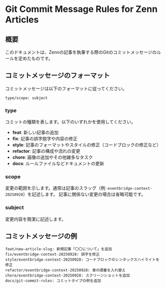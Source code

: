 # Git Commit Message Rules for Zenn Articles

## 概要

このドキュメントは、Zennの記事を執筆する際のGitのコミットメッセージのルールを定めたものです。

## コミットメッセージのフォーマット

コミットメッセージは以下のフォーマットに従ってください。

```
type/scope: subject
```

### type

コミットの種類を表します。以下のいずれかを使用してください。

-   **feat**: 新しい記事の追加
-   **fix**: 記事の誤字脱字や内容の修正
-   **style**: 記事のフォーマットやスタイルの修正（コードブロックの修正など）
-   **refactor**: 記事の構成や流れの変更
-   **chore**: 画像の追加やその他雑多なタスク
-   **docs**: ルールファイルなどドキュメントの更新

### scope

変更の範囲を示します。通常は記事のスラッグ（例: `eventbridge-context-20250928`）を記述します。
記事に関係ない変更の場合は省略可能です。

### subject

変更内容を簡潔に記述します。

## コミットメッセージの例

```
feat/new-article-slug: 新規記事「〇〇について」を追加
fix/eventbridge-context-20250928: 誤字を修正
style/eventbridge-context-20250928: コードブロックのシンタックスハイライトを修正
refactor/eventbridge-context-20250928: 章の順番を入れ替え
chore/eventbridge-context-20250928: スクリーンショットを追加
docs/git-commit-rules: コミットタイプの例を追加
```